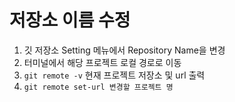# 저장소 이름 수정

1. 깃 저장소 Setting 메뉴에서 Repository Name을 변경
2. 터미널에서 해당 프로젝트 로컬 경로로 이동
3. `git remote -v` 현재 프로젝트 저장소 및 url 출력
4. `git remote set-url 변경할 프로젝트 명` 

